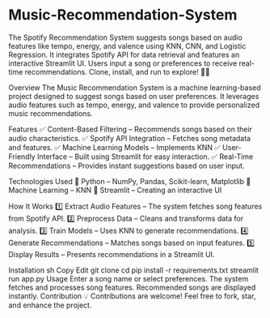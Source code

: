# Music-Recommendation-System
The Spotify Recommendation System suggests songs based on audio features like tempo, energy, and valence using KNN, CNN, and Logistic Regression. It integrates Spotify API for data retrieval and features an interactive Streamlit UI. Users input a song or preferences to receive real-time recommendations. Clone, install, and run to explore! 🎵🚀

Overview
The Music Recommendation System is a machine learning-based project designed to suggest songs based on user preferences. It leverages audio features such as tempo, energy, and valence to provide personalized music recommendations.

Features
✅ Content-Based Filtering – Recommends songs based on their audio characteristics.
✅ Spotify API Integration – Fetches song metadata and features.
✅ Machine Learning Models – Implements KNN
✅ User-Friendly Interface – Built using Streamlit for easy interaction.
✅ Real-Time Recommendations – Provides instant suggestions based on user input.

Technologies Used
🔹 Python – NumPy, Pandas, Scikit-learn, Matplotlib
🔹 Machine Learning – KNN
🔹 Streamlit – Creating an interactive UI

How It Works
1️⃣ Extract Audio Features – The system fetches song features from Spotify API.
2️⃣ Preprocess Data – Cleans and transforms data for analysis.
3️⃣ Train Models – Uses KNN to generate recommendations.
4️⃣ Generate Recommendations – Matches songs based on input features.
5️⃣ Display Results – Presents recommendations in a Streamlit UI.

Installation
sh
Copy
Edit
git clone 
cd 
pip install -r requirements.txt
streamlit run app.py
Usage
Enter a song name or select preferences.
The system fetches and processes song features.
Recommended songs are displayed instantly.
Contribution
💡 Contributions are welcome! Feel free to fork, star, and enhance the project.



